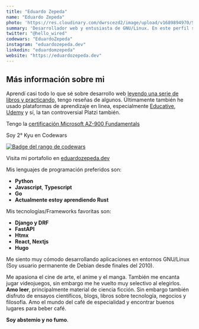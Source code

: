 ```yaml
---
title: "Eduardo Zepeda"
name: "Eduardo Zepeda"
photo: 'https://res.cloudinary.com/dwrscezd2/image/upload/v1689894970/Sin_t%C3%ADtulo_ogsvug.jpg'
summary: 'Desarrollador web y entusiasta de GNU/Linux. En este perfil se ama a Python, Javascript/Typescript y el polémico Go (Actualmente estoy aprendiendo Rust). También creemos en las bondades de la criptografía fuera de la especulación monetaria.'
twitter: "@hello_wired"
codewars: "EduardoZepeda"
instagram: "eduardozepeda.dev"
linkedin: "eduardomzepeda"
website: "https://eduardozepeda.dev"
---
```


## Más información sobre mi

Aprendí casi todo lo que sé sobre desarrollo web [leyendo una serie de libros y practicando,](/pages/libros-que-he-leido-y-resenas/) tengo reseñas de algunos. Últimamente también he usado plataformas de aprendizaje en linea, especialmente [Educative](https://educative.io), [Udemy](https://www.udemy.com/) y sí, la tan controversial Platzi también.

Tengo la [certificación Microsoft AZ-900 Fundamentals](https://www.credly.com/badges/17608a52-2cb7-4268-a907-613459559911/public_url)

Soy 2° Kyu en Codewars

[![Badge del rango de codewars](https://www.codewars.com/users/EduardoZepeda/badges/small)](https://www.codewars.com/users/EduardoZepeda)

Visita mi portafolio en [eduardozepeda.dev](https://eduardozepeda.dev/#portfolio)

Mis lenguajes de programación preferidos son:

- **Python**
- **Javascript**, **Typescript**
- **Go**
- **Actualmente estoy aprendiendo Rust**

Mis tecnologías/Frameworks favoritas son:

- **Django y DRF**
- **FastAPI**
- **Htmx**
- **React, Nextjs**
- **Hugo**

Me siento muy cómodo desarrollando aplicaciones en entornos GNU/Linux (Soy usuario permanente de Debian desde finales del 2010).

Me apasiona el cine de arte, el anime y el manga. También me encanta jugar videojuegos, sin embargo me he vuelto muy selectivo al elegirlos. **Amo leer**, principalmente material de ciencia ficción. Sin embargo también disfruto de ensayos científicos, blogs, libros sobre tecnología, negocios y filosofía. Amo el mundo del café de especialidad y encontrar buenos lugares para beber café.

**Soy abstemio y no fumo**.

